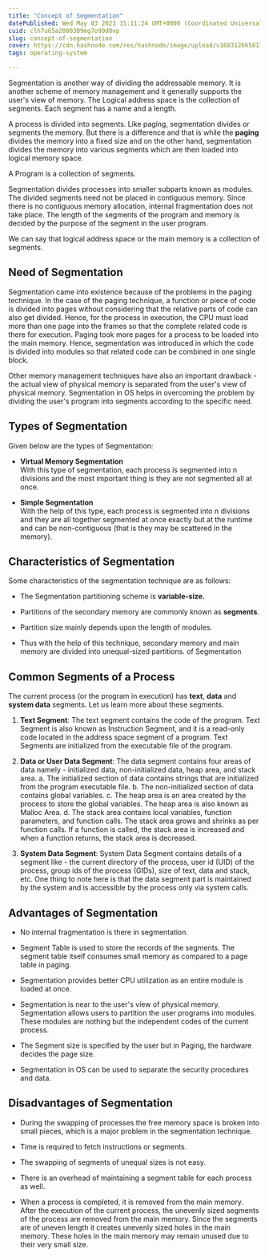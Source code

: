 ```yaml
---
title: "Concept of Segmentation"
datePublished: Wed May 03 2023 15:11:24 GMT+0000 (Coordinated Universal Time)
cuid: clh7u65a2000309mg7o99d0vp
slug: concept-of-segmentation
cover: https://cdn.hashnode.com/res/hashnode/image/upload/v1683126658170/85c636c9-9e73-4ffe-865d-2cc43167b9a4.png
tags: operating-system

---
```


Segmentation is another way of dividing the addressable memory. It is another scheme of memory management and it generally supports the user's view of memory. The Logical address space is the collection of segments. Each segment has a name and a length.

A process is divided into segments. Like paging, segmentation divides or segments the memory. But there is a difference and that is while the **paging** divides the memory into a fixed size and on the other hand, segmentation divides the memory into various segments which are then loaded into logical memory space.

A Program is a collection of segments.

Segmentation divides processes into smaller subparts known as modules. The divided segments need not be placed in contiguous memory. Since there is no contiguous memory allocation, internal fragmentation does not take place. The length of the segments of the program and memory is decided by the purpose of the segment in the user program.

We can say that logical address space or the main memory is a collection of segments.

## Need of Segmentation

Segmentation came into existence because of the problems in the paging technique. In the case of the paging technique, a function or piece of code is divided into pages without considering that the relative parts of code can also get divided. Hence, for the process in execution, the CPU must load more than one page into the frames so that the complete related code is there for execution. Paging took more pages for a process to be loaded into the main memory. Hence, segmentation was introduced in which the code is divided into modules so that related code can be combined in one single block.

Other memory management techniques have also an important drawback - the actual view of physical memory is separated from the user's view of physical memory. Segmentation in OS helps in overcoming the problem by dividing the user's program into segments according to the specific need.

## Types of Segmentation

Given below are the types of Segmentation:

* **Virtual Memory Segmentation**  
    With this type of segmentation, each process is segmented into n divisions and the most important thing is they are not segmented all at once.
    
* **Simple Segmentation**  
    With the help of this type, each process is segmented into n divisions and they are all together segmented at once exactly but at the runtime and can be non-contiguous (that is they may be scattered in the memory).
    

## Characteristics of Segmentation

Some characteristics of the segmentation technique are as follows:

* The Segmentation partitioning scheme is **variable-size.**
    
* Partitions of the secondary memory are commonly known as **segments**.
    
* Partition size mainly depends upon the length of modules.
    
* Thus with the help of this technique, secondary memory and main memory are divided into unequal-sized partitions. of Segmentation
    

## Common Segments of a Process

The current process (or the program in execution) has **text**, **data** and **system data** segments. Let us learn more about these segments.

1. **Text Segment**: The text segment contains the code of the program. Text Segment is also known as Instruction Segment, and it is a read-only code located in the address space segment of a program. Text Segments are initialized from the executable file of the program.
    
2. **Data or User Data Segment**: The data segment contains four areas of data namely - initialized data, non-initialized data, heap area, and stack area. a. The initialized section of data contains strings that are initialized from the program executable file. b. The non-initialized section of data contains global variables. c. The heap area is an area created by the process to store the global variables. The heap area is also known as Malloc Area. d. The stack area contains local variables, function parameters, and function calls. The stack area grows and shrinks as per function calls. If a function is called, the stack area is increased and when a function returns, the stack area is decreased.
    
3. **System Data Segment**: System Data Segment contains details of a segment like - the current directory of the process, user id (UID) of the process, group ids of the process (GIDs), size of text, data and stack, etc. One thing to note here is that the data segment part is maintained by the system and is accessible by the process only via system calls.
    

## Advantages of Segmentation

* No internal fragmentation is there in segmentation.
    
* Segment Table is used to store the records of the segments. The segment table itself consumes small memory as compared to a page table in paging.
    
* Segmentation provides better CPU utilization as an entire module is loaded at once.
    
* Segmentation is near to the user's view of physical memory. Segmentation allows users to partition the user programs into modules. These modules are nothing but the independent codes of the current process.
    
* The Segment size is specified by the user but in Paging, the hardware decides the page size.
    
* Segmentation in OS can be used to separate the security procedures and data.
    

## Disadvantages of Segmentation

* During the swapping of processes the free memory space is broken into small pieces, which is a major problem in the segmentation technique.
    
* Time is required to fetch instructions or segments.
    
* The swapping of segments of unequal sizes is not easy.
    
* There is an overhead of maintaining a segment table for each process as well.
    
* When a process is completed, it is removed from the main memory. After the execution of the current process, the unevenly sized segments of the process are removed from the main memory. Since the segments are of uneven length it creates unevenly sized holes in the main memory. These holes in the main memory may remain unused due to their very small size.